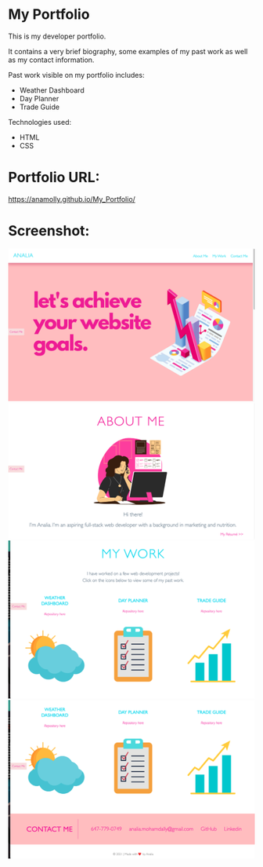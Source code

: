 # My Portfolio

This is my developer portfolio.

It contains a very brief biography, some examples of my past work as well as my contact information.

Past work visible on my portfolio includes:
- Weather Dashboard
- Day Planner
- Trade Guide

Technologies used:
- HTML
- CSS 

# Portfolio URL:
https://anamolly.github.io/My_Portfolio/


# Screenshot:
![](./assets/images/Screenshot1.png) 
![](./assets/images/Screenshot2.png) 
![](./assets/images/Screenshot3.png) 
![](./assets/images/Screenshot4.png) 



